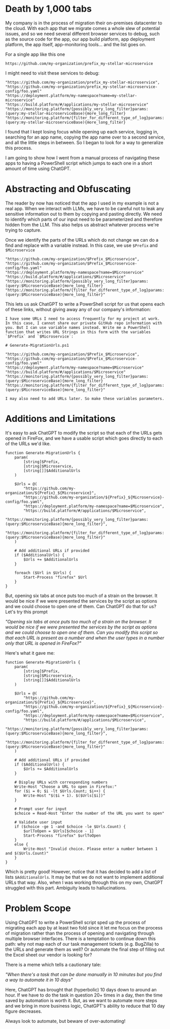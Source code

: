 # Death by 1,000 tabs

My company is in the process of migration their on-premises datacenter to the cloud. With each app that we migrate comes a whole slew of potential issues, and so we need several different browser services to debug, such as the source code for the app, our app build platform, app deployment platform, the app itself, app-monitoring tools... and the list goes on.

For a single app like this one
```
https://github.com/my-organization/prefix_my-stellar-microservice
```

I might need to visit these services to debug:
```
"https://github.com/my-organization/prefix_my-stellar-microservice",
"https://github.com/my-organization/prefix_my-stellar-microservice-config/foo.yaml"
"https://deployment.platform/my-namespace?name=my-stellar-microservice"
"https://build.platform/#/applications/my-stellar-microservice"
"https://monitoring.platform/{possibly_very_long_filter}params:(query:my-stellar-microserviceBase){more_long_filter}
"https://monitoring.platform/{filter_for_different_type_of_log}params:(query:my-stellar-microserviceBase){more_long_filter}
```

I found that I kept losing focus while opening up each service, logging in, searching for an app name, copying the app name over to a second service, and all the little steps in between. So I began to look for a way to generalize this process.

I am going to show how I went from a manual process of navigating these apps to having a PowerShell script which jumps to each one in a short amount of time using ChatGPT.

# Abstracting and Obfuscating

The reader by now has noticed that the app I used in my example is not a real app. When we interact with LLMs, we have to be careful not to leak any sensitive information out to them by copying and pasting directly. We need to identify which parts of our input need to be parameterized and therefore hidden from the LLM. This also helps us abstract whatever process we're trying to capture.

Once we identify the parts of the URLs which do not change we can do a find and replace with a variable instead. In this case, we use `$Prefix` and `$Microservice`

```
"https://github.com/my-organization/$Prefix_$Microservice",
"https://github.com/my-organization/$Prefix_$Microservice-config/foo.yaml"
"https://deployment.platform/my-namespace?name=$Microservice"
"https://build.platform/#/applications/$Microservice"
"https://monitoring.platform/{possibly_very_long_filter}params:(query:$MicroserviceBase){more_long_filter}
"https://monitoring.platform/{filter_for_different_type_of_log}params:(query:$MicroserviceBase){more_long_filter}"
```

This lets us ask ChatGPT to write a PowerShell script for us that opens each of these links, without giving away any of our company's information:

```
I have some URLs I need to access frequently for my project at work. In this case, I cannot share our private GitHub repo information with you. But I can use variable names instead. Write me a PowerShell function that writes URL Strings in this form with the variables `$Prefix` and `$Microservice`:

# Generate-MigrationUrls.ps1

"https://github.com/my-organization/$Prefix_$Microservice",
"https://github.com/my-organization/$Prefix_$Microservice-config/foo.yaml"
"https://deployment.platform/my-namespace?name=$Microservice"
"https://build.platform/#/applications/$Microservice"
"https://monitoring.platform/{possibly_very_long_filter}params:(query:$MicroserviceBase){more_long_filter}
"https://monitoring.platform/{filter_for_different_type_of_log}params:(query:$MicroserviceBase){more_long_filter}"

I may also need to add URLs later. So make these variables parameters.
```
# Additions and Limitations

It's easy to ask ChatGPT to modify the script so that each of the URLs gets opened in FireFox, and we have a usable script which goes directly to each of the URLs we'd like.

```
function Generate-MigrationUrls {
    param(
        [string]$Prefix,
        [string]$Microservice,
        [string[]]$AdditionalUrls
    )

    $Urls = @(
        "https://github.com/my-organization/${Prefix}_${Microservice}",
        "https://github.com/my-organization/${Prefix}_${Microservice}-config/foo.yaml",
        "https://deployment.platform/my-namespace?name=$Microservice",
        "https://build.platform/#/applications/$Microservice",
        "https://monitoring.platform/{possibly_very_long_filter}params:(query:$MicroserviceBase){more_long_filter}",
        "https://monitoring.platform/{filter_for_different_type_of_log}params:(query:$MicroserviceBase){more_long_filter}"
    )

    # Add additional URLs if provided
    if ($AdditionalUrls) {
        $Urls += $AdditionalUrls
    }

    foreach ($Url in $Urls) {
        Start-Process "firefox" $Url
    }
}
```

But, opening six tabs at once puts too much of a strain on the browser. It would be nice if we were presented the services by the script as options and we could choose to open one of them. Can ChatGPT do that for us? Let's try this prompt

*"Opening six tabs at once puts too much of a strain on the browser. It would be nice if we were presented the services by the script as options and we could choose to open one of them. Can you modify this script so that each URL is present as a number and when the user types in a number only that URL is opened in FireFox?"*

Here's what it gave me:

```
function Generate-MigrationUrls {
    param(
        [string]$Prefix,
        [string]$Microservice,
        [string[]]$AdditionalUrls
    )

    $Urls = @(
        "https://github.com/my-organization/${Prefix}_${Microservice}",
        "https://github.com/my-organization/${Prefix}_${Microservice}-config/foo.yaml",
        "https://deployment.platform/my-namespace?name=$Microservice",
        "https://build.platform/#/applications/$Microservice",
        "https://monitoring.platform/{possibly_very_long_filter}params:(query:$MicroserviceBase){more_long_filter}",
        "https://monitoring.platform/{filter_for_different_type_of_log}params:(query:$MicroserviceBase){more_long_filter}"
    )

    # Add additional URLs if provided
    if ($AdditionalUrls) {
        $Urls += $AdditionalUrls
    }

    # Display URLs with corresponding numbers
    Write-Host "Choose a URL to open in Firefox:"
    for ($i = 0; $i -lt $Urls.Count; $i++) {
        Write-Host "$($i + 1). $($Urls[$i])"
    }

    # Prompt user for input
    $choice = Read-Host "Enter the number of the URL you want to open"

    # Validate user input
    if ($choice -ge 1 -and $choice -le $Urls.Count) {
        $urlToOpen = $Urls[$choice - 1]
        Start-Process "firefox" $urlToOpen
    }
    else {
        Write-Host "Invalid choice. Please enter a number between 1 and $($Urls.Count)"
    }
}
```

Which is pretty good! However, notice that it has decided to add a list of lists `$AdditionalUrls`. It may be that we do not want to implement additional URLs that way. Also, when I was working through this on my own, ChatGPT struggled with this part. Ambiguity leads to hallucinations.

# Problem Scope

Using ChatGPT to write a PowerShell script sped up the process of migrating each app by at least two fold since it let me focus on the process of migration rather than the process of opening and navigating through multiple browser interfaces. There is a temptation to continue down this path: why not map each of our task management tickets (e.g. BugZilla) to the URLs and generate them as well? Or automate the final step of filling out the Excel sheet our vendor is looking for?

There is a meme which tells a cautionary tale:

*"When there's a task that can be done manually in 10 minutes but you find a way to automate it in 10 days"*

Here, ChatGPT has brought that (hyperbolic) 10 days down to around an hour. If we have to do the task in question 20+ times in a day, then the time saved by automation is worth it. But, as we want to automate more steps and we bring in more business logic, ChatGPT's ability to reduce that 10 day figure decreases.

Always look to automate, but beware of over-automating!
